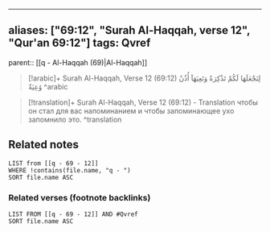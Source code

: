 
---
aliases: ["69:12", "Surah Al-Haqqah, verse 12", "Qur'an 69:12"]
tags: Qvref
---

parent:: [[q - Al-Haqqah (69)|Al-Haqqah]]

> [!arabic]+ Surah Al-Haqqah, Verse 12 (69:12)
> <span class="quran-arabic">لِنَجْعَلَهَا لَكُمْ تَذْكِرَةً وَتَعِيَهَآ أُذُنٌ وَٰعِيَةٌ</span>
^arabic

> [!translation]+ Surah Al-Haqqah, Verse 12 (69:12) - Translation
> чтобы он стал для вас напоминанием и чтобы запоминающее ухо запомнило это.
^translation



## Related notes
```dataview
LIST from [[q - 69 - 12]]
WHERE !contains(file.name, "q - ")
SORT file.name ASC
```

### Related verses (footnote backlinks)
```dataview
LIST FROM [[q - 69 - 12]] AND #Qvref
SORT file.name ASC
```

